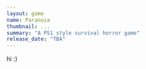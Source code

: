 ```yaml
---
layout: game
name: Paranoia
thumbnail: ...
summary: "A PS1 style survival horror game"
release_date: "TBA"
---
```

hi :)
